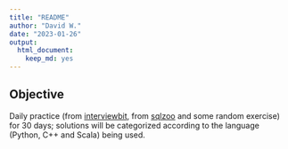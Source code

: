 ```yaml
---
title: "README"
author: "David W."
date: "2023-01-26"
output: 
  html_document: 
    keep_md: yes
---
```




## Objective

Daily practice (from [interviewbit](https://www.interviewbit.com/courses/programming/), from [sqlzoo](https://sqlzoo.net/wiki/SQL_Tutorial) and some random exercise) for 30 days; solutions will be categorized according to the language (Python, C++ and Scala) being used.
